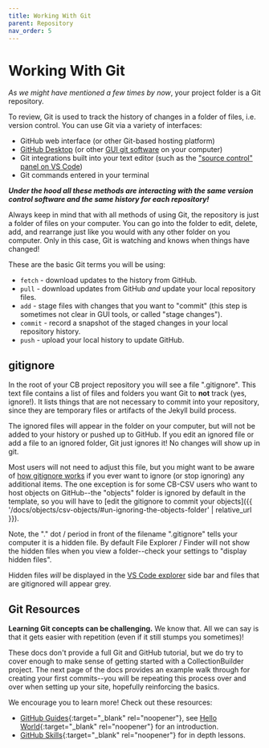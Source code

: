 ```yaml
---
title: Working With Git
parent: Repository
nav_order: 5
---
```


# Working With Git

*As we might have mentioned a few times by now*, your project folder is a Git repository.

To review, Git is used to track the history of changes in a folder of files, i.e. version control.
You can use Git via a variety of interfaces: 

- GitHub web interface (or other Git-based hosting platform)
- [GitHub Desktop](https://desktop.github.com/) (or other [GUI git software](https://git-scm.com/downloads/guis) on your computer)
- Git integrations built into your text editor (such as the ["source control" panel on VS Code](https://code.visualstudio.com/docs/sourcecontrol/overview))
- Git commands entered in your terminal

**_Under the hood all these methods are interacting with the same version control software and the same history for each repository!_**

Always keep in mind that with all methods of using Git, the repository is just a folder of files on your computer. 
You can go into the folder to edit, delete, add, and rearrange just like you would with any other folder on you computer. 
Only in this case, Git is watching and knows when things have changed!

These are the basic Git terms you will be using:

- `fetch` - download updates to the history from GitHub.
- `pull` - download updates from GitHub *and* update your local repository files.
- `add` - stage files with changes that you want to "commit" (this step is sometimes not clear in GUI tools, or called "stage changes").
- `commit` - record a snapshot of the staged changes in your local repository history.
- `push` - upload your local history to update GitHub.

## gitignore 

In the root of your CB project repository you will see a file ".gitignore".
This text file contains a list of files and folders you want Git to **not** track (yes, ignore!).
It lists things that are not necessary to commit into your repository, since they are temporary files or artifacts of the Jekyll build process. 

The ignored files will appear in the folder on your computer, but will not be added to your history or pushed up to GitHub.
If you edit an ignored file or add a file to an ignored folder, Git just ignores it! 
No changes will show up in git.

Most users will not need to adjust this file, but you might want to be aware of [how gitignore works](https://git-scm.com/docs/gitignore) if you ever want to ignore (or stop ignoring) any additional items.
The one exception is for some CB-CSV users who want to host objects on GitHub--the "objects" folder is ignored by default in the template, so you will have to [edit the gitignore to commit your objects]({{ '/docs/objects/csv-objects/#un-ignoring-the-objects-folder' | relative_url }}). 

Note, the "." dot / period in front of the filename ".gitignore" tells your computer it is a hidden file.
By default File Explorer / Finder will not show the hidden files when you view a folder--check your settings to "display hidden files". 

Hidden files *will* be displayed in the [VS Code explorer](https://code.visualstudio.com/docs/getstarted/userinterface#_explorer) side bar and files that are gitignored will appear grey.

## Git Resources

**Learning Git concepts can be challenging.**
We know that.
All we can say is that it gets easier with repetition (even if it still stumps you sometimes)!

These docs don't provide a full Git and GitHub tutorial, but we do try to cover enough to make sense of getting started with a CollectionBuilder project.
The next page of the docs provides an example walk through for creating your first commits--you will be repeating this process over and over when setting up your site, hopefully reinforcing the basics.

We encourage you to learn more!
Check out these resources: 

- [GitHub Guides](https://guides.github.com/){:target="_blank" rel="noopener"}, see [Hello World](https://guides.github.com/activities/hello-world/){:target="_blank" rel="noopener"} for an introduction.
- [GitHub Skills](https://skills.github.com/){:target="_blank" rel="noopener"} for in depth lessons.
